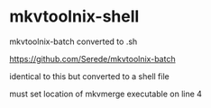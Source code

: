 # mkvtoolnix-shell

mkvtoolnix-batch converted to .sh

https://github.com/Serede/mkvtoolnix-batch 

identical to this but converted to a shell file

must set location of mkvmerge executable on line 4

